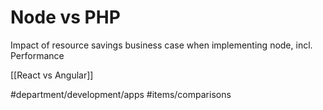 # Node vs PHP
Impact of resource savings business case when implementing node, incl. Performance 

[[React vs Angular]]

#department/development/apps
#items/comparisons